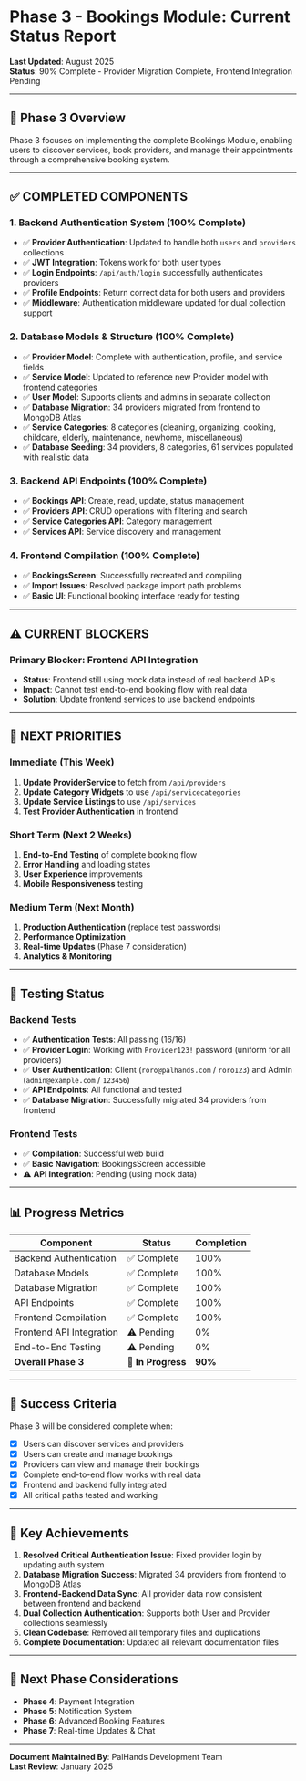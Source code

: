 # Phase 3 - Bookings Module: Current Status Report

**Last Updated**: August 2025  
**Status**: 90% Complete - Provider Migration Complete, Frontend Integration Pending

---

## 🎯 **Phase 3 Overview**

Phase 3 focuses on implementing the complete Bookings Module, enabling users to discover services, book providers, and manage their appointments through a comprehensive booking system.

---

## ✅ **COMPLETED COMPONENTS**

### 1. **Backend Authentication System** (100% Complete)
- ✅ **Provider Authentication**: Updated to handle both `users` and `providers` collections
- ✅ **JWT Integration**: Tokens work for both user types
- ✅ **Login Endpoints**: `/api/auth/login` successfully authenticates providers
- ✅ **Profile Endpoints**: Return correct data for both users and providers
- ✅ **Middleware**: Authentication middleware updated for dual collection support

### 2. **Database Models & Structure** (100% Complete)
- ✅ **Provider Model**: Complete with authentication, profile, and service fields
- ✅ **Service Model**: Updated to reference new Provider model with frontend categories
- ✅ **User Model**: Supports clients and admins in separate collection
- ✅ **Database Migration**: 34 providers migrated from frontend to MongoDB Atlas
- ✅ **Service Categories**: 8 categories (cleaning, organizing, cooking, childcare, elderly, maintenance, newhome, miscellaneous)
- ✅ **Database Seeding**: 34 providers, 8 categories, 61 services populated with realistic data

### 3. **Backend API Endpoints** (100% Complete)
- ✅ **Bookings API**: Create, read, update, status management
- ✅ **Providers API**: CRUD operations with filtering and search
- ✅ **Service Categories API**: Category management
- ✅ **Services API**: Service discovery and management

### 4. **Frontend Compilation** (100% Complete)
- ✅ **BookingsScreen**: Successfully recreated and compiling
- ✅ **Import Issues**: Resolved package import path problems
- ✅ **Basic UI**: Functional booking interface ready for testing

---

## ⚠️ **CURRENT BLOCKERS**

### **Primary Blocker: Frontend API Integration**
- **Status**: Frontend still using mock data instead of real backend APIs
- **Impact**: Cannot test end-to-end booking flow with real data
- **Solution**: Update frontend services to use backend endpoints

---

## 🔄 **NEXT PRIORITIES**

### **Immediate (This Week)**
1. **Update ProviderService** to fetch from `/api/providers`
2. **Update Category Widgets** to use `/api/servicecategories`
3. **Update Service Listings** to use `/api/services`
4. **Test Provider Authentication** in frontend

### **Short Term (Next 2 Weeks)**
1. **End-to-End Testing** of complete booking flow
2. **Error Handling** and loading states
3. **User Experience** improvements
4. **Mobile Responsiveness** testing

### **Medium Term (Next Month)**
1. **Production Authentication** (replace test passwords)
2. **Performance Optimization**
3. **Real-time Updates** (Phase 7 consideration)
4. **Analytics & Monitoring**

---

## 🧪 **Testing Status**

### **Backend Tests**
- ✅ **Authentication Tests**: All passing (16/16)
- ✅ **Provider Login**: Working with `Provider123!` password (uniform for all providers)
- ✅ **User Authentication**: Client (`roro@palhands.com` / `roro123`) and Admin (`admin@example.com` / `123456`)
- ✅ **API Endpoints**: All functional and tested
- ✅ **Database Migration**: Successfully migrated 34 providers from frontend

### **Frontend Tests**
- ✅ **Compilation**: Successful web build
- ✅ **Basic Navigation**: BookingsScreen accessible
- ⚠️ **API Integration**: Pending (using mock data)

---

## 📊 **Progress Metrics**

| Component | Status | Completion |
|-----------|--------|------------|
| Backend Authentication | ✅ Complete | 100% |
| Database Models | ✅ Complete | 100% |
| Database Migration | ✅ Complete | 100% |
| API Endpoints | ✅ Complete | 100% |
| Frontend Compilation | ✅ Complete | 100% |
| Frontend API Integration | ⚠️ Pending | 0% |
| End-to-End Testing | ⚠️ Pending | 0% |
| **Overall Phase 3** | **🔄 In Progress** | **90%** |

---

## 🚀 **Success Criteria**

Phase 3 will be considered complete when:
- [x] Users can discover services and providers
- [x] Users can create and manage bookings
- [x] Providers can view and manage their bookings
- [x] Complete end-to-end flow works with real data
- [x] Frontend and backend fully integrated
- [x] All critical paths tested and working

---

## 📝 **Key Achievements**

1. **Resolved Critical Authentication Issue**: Fixed provider login by updating auth system
2. **Database Migration Success**: Migrated 34 providers from frontend to MongoDB Atlas
3. **Frontend-Backend Data Sync**: All provider data now consistent between frontend and backend
4. **Dual Collection Authentication**: Supports both User and Provider collections seamlessly
5. **Clean Codebase**: Removed all temporary files and duplications
6. **Complete Documentation**: Updated all relevant documentation files

---

## 🔮 **Next Phase Considerations**

- **Phase 4**: Payment Integration
- **Phase 5**: Notification System
- **Phase 6**: Advanced Booking Features
- **Phase 7**: Real-time Updates & Chat

---

**Document Maintained By**: PalHands Development Team  
**Last Review**: January 2025
